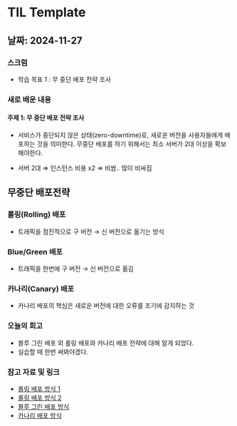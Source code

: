 # TIL Template

## 날짜: 2024-11-27

### 스크럼
- 학습 목표 1 : 무 중단 배포 전략 조사

### 새로 배운 내용
#### 주제 1: 무 중단 배포 전략 조사
- 서비스가 중단되지 않은 상태(zero-downtime)로, 새로운 버전을 사용자들에게 배포하는 것을 의미한다. 무중단 배포를 하기 위해서는 최소 서버가 2대 이상을 확보해야한다.

- 서버 2대 ⇒ 인스턴스 비용 x2 ⇒ 비쌈.. 많이 비싸짐

## 무중단 배포전략
 ### 롤링(Rolling) 배포
- 트래픽을 점진적으로 구 버전 → 신 버전으로 옮기는 방식
 ### Blue/Green 배포
- 트래픽을 한번에 구 버전 → 신 버전으로 옮김
 ### 카나리(Canary) 배포
- 카나리 배포의 핵심은 새로운 버전에 대한 오류를 조기에 감지하는 것

### 오늘의 회고
- 블루 그린 배포 외 롤링 배포와 카나리 배포 전략에 대해 알게 되었다.
- 실습할 때 한번 써봐야겠다.

### 참고 자료 및 링크
- [롤링 배포 방식 1](rolling-deployment-2-f9d7e1eae7c7a5be1629fd5dda3c011b.gif)
- [롤링 배포 방식 2](rolling-deployment-bf6f561cf6dd6e9fe9cbc45530dcadb2.gif)
- [블루 그린 배포 방식](blue-green-deployment-4787416bca99a5dd28577d99caa44340.gif)
- [카나리 배포 방식](canary-deployment-3f4cfe177dc1d0b6c632c85521ad0b6d.gif)